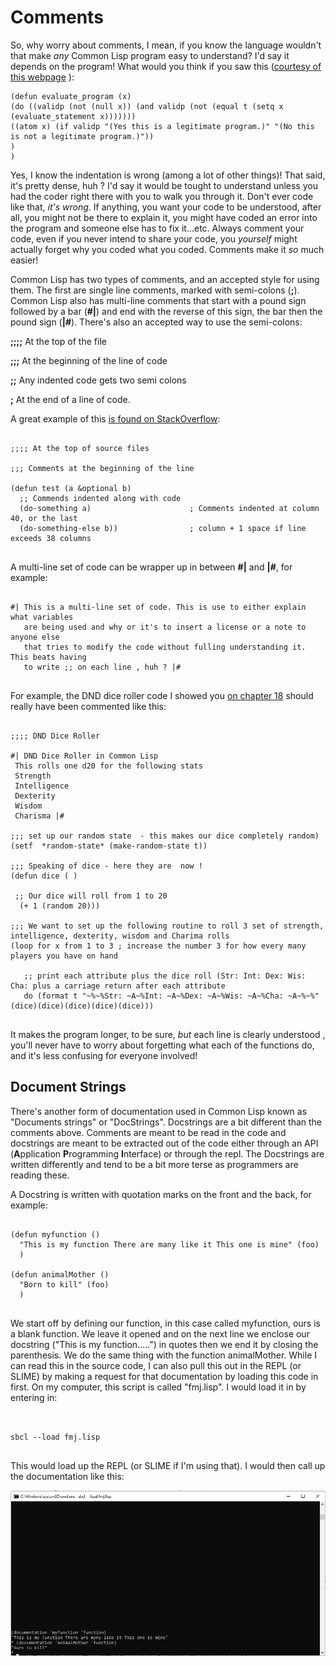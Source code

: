 # Comments 

  So, why worry about comments, I mean, if you know the language wouldn't that make *any* Common Lisp program easy to understand?  I'd say it depends on the program! What would 
you think if you saw this ([courtesy of this webpage](https://forum.dvdtalk.com/tech-talk/419224-lisp-study-obfuscation.html) ):

```
(defun evaluate_program (x)
(do ((validp (not (null x)) (and validp (not (equal t (setq x (evaluate_statement x)))))))
((atom x) (if validp "(Yes this is a legitimate program.)" "(No this is not a legitimate program.)"))
)
)

```

Yes, I know the indentation is wrong (among a lot of other things)! That said, it's pretty dense, huh ? I'd say it would be tought to understand unless you had the coder right
there with you to walk you through it. Don't ever code like that, *it's wrong*. If anything, you want  your code to be understood, after all, you might not be there to explain
it, you might have coded an error into the program and someone else has to fix it...etc.   Always comment your code, even if you never intend to share your code, you *yourself*
might actually forget why you coded what you coded. Comments make it *so* much easier!
  
  Common Lisp has two types of comments, and an accepted style for using them.  The first are single line comments, marked with semi-colons (**;**). Common Lisp also has 
multi-line comments that start with a pound sign followed by a bar (**#|**) and end with the reverse of this sign, the bar then the pound sign (**|#**). There's also an 
accepted way to use the semi-colons:

**;;;;** At the top of the file

**;;;** At the beginning of the line of code

**;;** Any indented code gets two semi colons

**;** At the end of a line of code.

A great example of this [is found on StackOverflow](https://stackoverflow.com/questions/6365334/lisp-commenting-convention):

```

;;;; At the top of source files

;;; Comments at the beginning of the line

(defun test (a &optional b)
  ;; Commends indented along with code
  (do-something a)                      ; Comments indented at column 40, or the last
  (do-something-else b))                ; column + 1 space if line exceeds 38 columns
  
  ```
  
  A multi-line set of code can be wrapper up in between **#|** and **|#**, for example:
  
  ```
  
  #| This is a multi-line set of code. This is use to either explain what variables
     are being used and why or it's to insert a license or a note to anyone else
     that tries to modify the code without fulling understanding it. This beats having
     to write ;; on each line , huh ? |#
     
```

For example, the DND dice roller code I showed you [on chapter 18](https://github.com/Vorlonhomeworld/BBCL/blob/main/18%20Random%20numbers%20and%20Loops.md) should really
have been commented like this:

```

;;;; DND Dice Roller

#| DND Dice Roller in Common Lisp
 This rolls one d20 for the following stats
 Strength
 Intelligence
 Dexterity
 Wisdom
 Charisma |#

;;; set up our random state  - this makes our dice completely random)
(setf  *random-state* (make-random-state t))

;;; Speaking of dice - here they are  now !
(defun dice ( )

 ;; Our dice will roll from 1 to 20
  (+ 1 (random 20)))

;;; We want to set up the following routine to roll 3 set of strength, intelligence, dexterity, wisdom and Charima rolls
(loop for x from 1 to 3 ; increase the number 3 for how every many players you have on hand

   ;; print each attribute plus the dice roll (Str: Int: Dex: Wis: Cha: plus a carriage return after each attribute
   do (format t "~%~%Str: ~A~%Int: ~A~%Dex: ~A~%Wis: ~A~%Cha: ~A~%~%" (dice)(dice)(dice)(dice)(dice)))
   
```

It makes the program longer, to be sure, *but* each line is clearly understood , you'll never have to worry about forgetting what each of the
functions do, and it's less confusing for everyone involved!



## Document Strings


  There's another form of documentation used in Common Lisp known as "Documents strings" or "DocStrings". Docstrings are a bit different than the comments above.
Comments are meant to be read in the code and docstrings are meant to be extracted out of the code either through an API (**A**pplication **P**rogramming **I**nterface)
or through the repl. The Docstrings are written differently and tend to be a bit more terse as programmers are reading these.

A Docstring is written with quotation marks on the front and the back, for example:

```

(defun myfunction () 
  "This is my function There are many like it This one is mine" (foo)
  )

(defun animalMother ()
  "Born to kill" (foo)
  )


```

We start off by defining our function, in this case called myfunction, ours is a blank function. We leave it opened and on the next line we enclose our docstring 
("This is my function.....") in quotes then we end it by closing the parenthesis.  We do the same thing with the function animalMother.  While I can read this in the source 
code, I can also pull this out in the REPL (or SLIME) by making a request for that documentation by loading this code in first. On my computer, this script is called 
"fmj.lisp".  I would load it in by entering in:


```


sbcl --load fmj.lisp


```

This would load up the REPL (or SLIME if I'm using that).  I would then call up the documentation like this:


 <a href="rel"><img src="https://github.com/Vorlonhomeworld/BBCL/blob/main/images/docstring.jpg" ></a>




